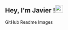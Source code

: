 <h2> Hey, I'm Javier !<img src="https://github.com/souvikguria98/souvikguria98/blob/master/Hi.gif" width="25"></h2>

GitHub Readme Images

